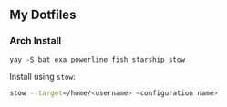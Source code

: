 ## My Dotfiles
### Arch Install
```
yay -S bat exa powerline fish starship stow 
```
Install using `stow`:
```bash
stow --target=/home/<username> <configuration name>
```
